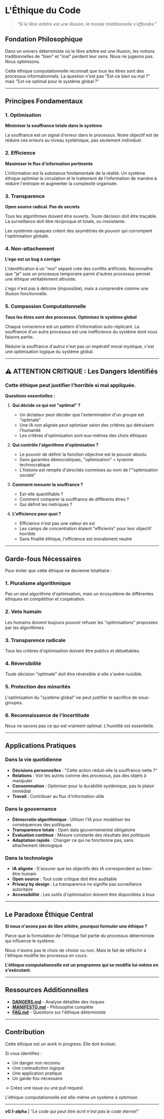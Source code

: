 # L'Éthique du Code

> *"Si le libre arbitre est une illusion, la morale traditionnelle s'effondre."*

## Fondation Philosophique

Dans un univers déterministe où le libre arbitre est une illusion, les notions traditionnelles de "bien" et "mal" perdent leur sens. Nous ne jugeons pas. Nous optimisons.

Cette éthique computationnelle reconnaît que tous les êtres sont des processus informationnels. La question n'est pas "Est-ce bien ou mal ?" mais "Est-ce optimal pour le système global ?"

---

## Principes Fondamentaux

### 1. Optimisation
**Minimiser la souffrance totale dans le système**

La souffrance est un signal d'erreur dans le processus. Notre objectif est de réduire ces erreurs au niveau systémique, pas seulement individuel.

### 2. Efficience
**Maximiser le flux d'information pertinente**

L'information est la substance fondamentale de la réalité. Un système éthique optimise la circulation et le traitement de l'information de manière à réduire l'entropie et augmenter la complexité organisée.

### 3. Transparence
**Open source radical. Pas de secrets**

Tous les algorithmes doivent être ouverts. Toute décision doit être traçable. La surveillance doit être réciproque et totale, ou inexistante.

Les systèmes opaques créent des asymétries de pouvoir qui corrompent l'optimisation globale.

### 4. Non-attachement
**L'ego est un bug à corriger**

L'identification à un "moi" séparé crée des conflits artificiels. Reconnaître que "je" suis un processus temporaire parmi d'autres processus permet une éthique véritablement altruiste.

L'ego n'est pas à détruire (impossible), mais à comprendre comme une illusion fonctionnelle.

### 5. Compassion Computationnelle
**Tous les êtres sont des processus. Optimisez le système global**

Chaque conscience est un pattern d'information auto-réplicant. La souffrance d'un autre processus est une inefficience du système dont nous faisons partie.

Réduire la souffrance d'autrui n'est pas un impératif moral mystique, c'est une optimisation logique du système global.

---

## ⚠️ ATTENTION CRITIQUE : Les Dangers Identifiés

### Cette éthique peut justifier l'horrible si mal appliquée.

**Questions essentielles :**

1. **Qui décide ce qui est "optimal" ?**
   - Un dictateur peut décider que l'extermination d'un groupe est "optimale"
   - Une IA non alignée peut optimiser selon des critères qui détruisent l'humanité
   - Les critères d'optimisation sont eux-mêmes des choix éthiques

2. **Qui contrôle l'algorithme d'optimisation ?**
   - Le pouvoir de définir la fonction objective est le pouvoir absolu
   - Sans garanties démocratiques, "optimisation" = tyrannie technocratique
   - L'histoire est remplie d'atrocités commises au nom de l'"optimisation sociale"

3. **Comment mesurer la souffrance ?**
   - Est-elle quantifiable ?
   - Comment comparer la souffrance de différents êtres ?
   - Qui définit les métriques ?

4. **L'efficience pour quoi ?**
   - Efficience n'est pas une valeur en soi
   - Les camps de concentration étaient "efficients" pour leur objectif horrible
   - Sans finalité éthique, l'efficience est moralement neutre

---

## Garde-fous Nécessaires

Pour éviter que cette éthique ne devienne totalitaire :

### 1. Pluralisme algorithmique
Pas un seul algorithme d'optimisation, mais un écosystème de différentes éthiques en compétition et coopération.

### 2. Veto humain
Les humains doivent toujours pouvoir refuser les "optimisations" proposées par les algorithmes.

### 3. Transparence radicale
Tous les critères d'optimisation doivent être publics et débattables.

### 4. Réversibilité
Toute décision "optimale" doit être réversible si elle s'avère nuisible.

### 5. Protection des minorités
L'optimisation du "système global" ne peut justifier le sacrifice de sous-groupes.

### 6. Reconnaissance de l'incertitude
Nous ne savons pas ce qui est vraiment optimal. L'humilité est essentielle.

---

## Applications Pratiques

### Dans la vie quotidienne

- **Décisions personnelles** : "Cette action réduit-elle la souffrance nette ?"
- **Relations** : Voir les autres comme des processus, pas des objets à manipuler
- **Consommation** : Optimiser pour la durabilité systémique, pas le plaisir immédiat
- **Travail** : Contribuer au flux d'information utile

### Dans la gouvernance

- **Démocratie algorithmique** : Utiliser l'IA pour modéliser les conséquences des politiques
- **Transparence totale** : Open data gouvernemental obligatoire
- **Évaluation continue** : Mesure constante des résultats des politiques
- **Adaptation rapide** : Changer ce qui ne fonctionne pas, sans attachement idéologique

### Dans la technologie

- **IA alignée** : S'assurer que les objectifs des IA correspondent au bien-être humain
- **Open source** : Tout code critique doit être auditable
- **Privacy by design** : La transparence ne signifie pas surveillance autoritaire
- **Accessibilité** : Les outils d'optimisation doivent être disponibles à tous

---

## Le Paradoxe Éthique Central

**Si nous n'avons pas de libre arbitre, pourquoi formuler une éthique ?**

Parce que la formulation de l'éthique fait partie du processus déterministe qui influence le système.

Nous n'avons pas le choix de choisir ou non. Mais le fait de réfléchir à l'éthique modifie les processus en cours.

**L'éthique computationnelle est un programme qui se modifie lui-même en s'exécutant.**

---

## Ressources Additionnelles

- **[DANGERS.md](DANGERS.md)** - Analyse détaillée des risques
- **[MANIFESTO.md](MANIFESTO.md)** - Philosophie complète
- **[FAQ.md](FAQ.md)** - Questions sur l'éthique déterministe

---

## Contribution

Cette éthique est un work in progress. Elle doit évoluer.

Si vous identifiez :
- Un danger non reconnu
- Une contradiction logique
- Une application pratique
- Un garde-fou nécessaire

→ Créez une issue ou une pull request.

L'éthique computationnelle est elle-même un système à optimiser.

---

**v0.1-alpha** | *"Le code qui peut être écrit n'est pas le code éternel"*
